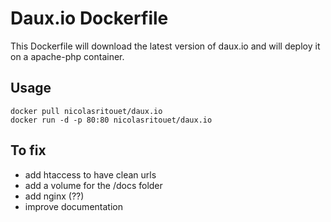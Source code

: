 # Daux.io Dockerfile

This Dockerfile will download the latest version of daux.io and will deploy it on a apache-php container.

## Usage
````
docker pull nicolasritouet/daux.io
docker run -d -p 80:80 nicolasritouet/daux.io
````


## To fix
- add htaccess to have clean urls
- add a volume for the /docs folder
- add nginx (??)
- improve documentation
